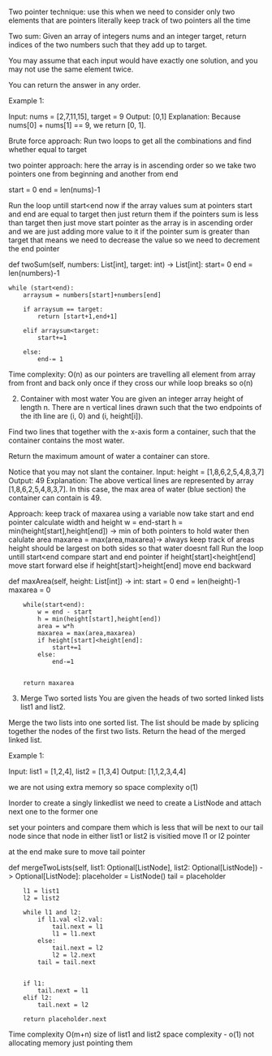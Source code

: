 Two pointer technique:
use this when we need to consider only two elements that are pointers
literally keep track of two pointers all the time

Two sum:
Given an array of integers nums and an integer target, return indices of the two numbers such that they add up to target.

You may assume that each input would have exactly one solution, and you may not use the same element twice.

You can return the answer in any order.

Example 1:

Input: nums = [2,7,11,15], target = 9
Output: [0,1]
Explanation: Because nums[0] + nums[1] == 9, we return [0, 1].

Brute force approach:
Run two loops to get all the combinations and find whether equal to target

two pointer approach:
here the array is in ascending order
so we take two pointers one from beginning and another from end

start = 0
end = len(nums)-1

Run the loop untill start<end
now if the array values sum at pointers start and end are equal to target then just return them
if the pointers sum is less than target then just move start pointer as the array is in ascending order and we are just adding more value to it
if the pointer sum is greater than target that means we need to decrease the value so we need to decrement the end pointer

def twoSum(self, numbers: List[int], target: int) -> List[int]:
    start= 0
    end = len(numbers)-1

    while (start<end):
        arraysum = numbers[start]+numbers[end]

        if arraysum == target:
            return [start+1,end+1]
        
        elif arraysum<target:
            start+=1

        else:
            end-= 1

Time complexity: O(n)
as our pointers are travelling all element from array from front and back only once
if they cross our while loop breaks so o(n)


2. Container with most water
You are given an integer array height of length n. There are n vertical lines drawn such that the two endpoints of the ith line are (i, 0) and (i, height[i]).

Find two lines that together with the x-axis form a container, such that the container contains the most water.

Return the maximum amount of water a container can store.

Notice that you may not slant the container.
Input: height = [1,8,6,2,5,4,8,3,7]
Output: 49
Explanation: The above vertical lines are represented by array [1,8,6,2,5,4,8,3,7]. In this case, the max area of water (blue section) the container can contain is 49.

Approach:
keep track of maxarea using a variable
now take start and end pointer
calculate width and height
w = end-start
h = min(height[start],height[end]) -> min of both pointers to hold water
then calulate area
maxarea = max(area,maxarea)-> always keep track of areas
height should be largest on both sides so that water doesnt fall
Run the loop untill start<end
compare start and end pointer 
if height[start]<height[end] move start forward
else if height[start]>height[end] move end backward

def maxArea(self, height: List[int]) -> int:
        start = 0
        end = len(height)-1
        maxarea = 0

        while(start<end):
            w = end - start
            h = min(height[start],height[end])
            area = w*h
            maxarea = max(area,maxarea)
            if height[start]<height[end]:
                start+=1
            else:
                end-=1
        

        return maxarea

3. Merge Two sorted lists
You are given the heads of two sorted linked lists list1 and list2.

Merge the two lists into one sorted list. The list should be made by splicing together the nodes of the first two lists.
Return the head of the merged linked list.

Example 1:

Input: list1 = [1,2,4], list2 = [1,3,4]
Output: [1,1,2,3,4,4]

we are not using extra memory so space complexity o(1)

Inorder to create a singly linkedlist
we need to create a ListNode and attach next one to the former one

set your pointers
and compare them 
which is less that will be next to our tail node
since that node in either list1 or list2 is visitied move l1 or l2 pointer

at the end make sure to move tail pointer

def mergeTwoLists(self, list1: Optional[ListNode], list2: Optional[ListNode]) -> Optional[ListNode]:
        placeholder = ListNode()
        tail = placeholder

        l1 = list1
        l2 = list2

        while l1 and l2:
            if l1.val <l2.val:
                tail.next = l1
                l1 = l1.next
            else:
                tail.next = l2
                l2 = l2.next
            tail = tail.next


        if l1:
            tail.next = l1
        elif l2:
            tail.next = l2

        return placeholder.next

Time complexity O(m+n)
size of list1 and list2
space complexity -  o(1)
not allocating memory just pointing them
